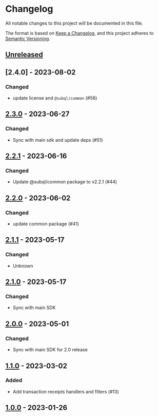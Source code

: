 # Changelog
All notable changes to this project will be documented in this file.

The format is based on [Keep a Changelog](https://keepachangelog.com/en/1.0.0/),
and this project adheres to [Semantic Versioning](https://semver.org/spec/v2.0.0.html).

## [Unreleased]

## [2.4.0] - 2023-08-02
### Changed
- update license and `@subql/common` (#56)

## [2.3.0] - 2023-06-27
### Changed
- Sync with main sdk and update deps (#51)

## [2.2.1] - 2023-06-16
### Changed
- Update @subql/common package to v2.2.1 (#44)

## [2.2.0] - 2023-06-02
### Changed
- update common package (#41)

## [2.1.1] - 2023-05-17
### Changed
- Unknown

## [2.1.0] - 2023-05-17
### Changed
- Sync with main SDK

## [2.0.0] - 2023-05-01
### Changed
- Sync with main SDK for 2.0 release

## [1.1.0] - 2023-03-02
### Added
- Add transaction receipts handlers and filters (#13)

## [1.0.0] - 2023-01-26
[Unreleased]: https://github.com/subquery/subql-near/compare/common-near/2.3.0...HEAD
[2.3.0]: https://github.com/subquery/subql-near/compare/common-near/2.2.1...common-near/2.3.0
[2.2.1]: https://github.com/subquery/subql-near/compare/common-near/2.2.0.../common-near/2.2.1
[2.2.0]: https://github.com/subquery/subql-near/compare/common-near/2.1.1.../common-near/2.2.0
[2.1.1]: https://github.com/subquery/subql-near/compare/common-near/2.1.0.../common-near/2.1.1
[2.1.0]: https://github.com/subquery/subql-near/compare/common-near/2.0.0.../common-near/2.1.0
[2.0.0]: https://github.com/subquery/subql-near/compare/common-near/1.1.0.../common-near/2.0.0
[1.1.0]: https://github.com/subquery/subql-near/compare/common-near/1.0.0.../common-near/1.1.0
[1.0.0]: https://github.com/subquery/subql-near/tags/1.0.0
